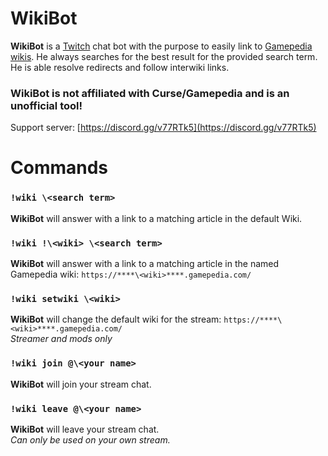 # WikiBot
**WikiBot** is a [Twitch](https://www.twitch.tv/) chat bot with the purpose to easily link to [Gamepedia wikis](https://www.gamepedia.com/).
He always searches for the best result for the provided search term. He is able resolve redirects and follow interwiki links.

### WikiBot is not affiliated with Curse/Gamepedia and is an unofficial tool!

Support server: [https://discord.gg/v77RTk5](https://discord.gg/v77RTk5)

# Commands
### `!wiki \<search term>`
**WikiBot** will answer with a link to a matching article in the default Wiki.

### `!wiki !\<wiki> \<search term>`
**WikiBot** will answer with a link to a matching article in the named Gamepedia wiki: `https://****\<wiki>****.gamepedia.com/`

### `!wiki setwiki \<wiki>`
**WikiBot** will change the default wiki for the stream: `https://****\<wiki>****.gamepedia.com/`
<br>*Streamer and mods only*

### `!wiki join @\<your name>`
**WikiBot** will join your stream chat.

### `!wiki leave @\<your name>`
**WikiBot** will leave your stream chat.
<br>*Can only be used on your own stream.*
